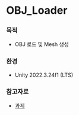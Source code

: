 # OBJ_Loader

### 목적
- OBJ 로드 및 Mesh 생성

### 환경
- Unity 2022.3.24f1 (LTS)

### 참고자료
- [과제](unity_test_1.3.md)
